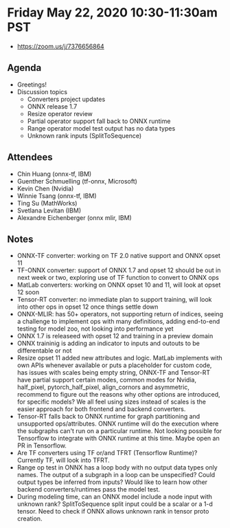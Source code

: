 <!--- SPDX-License-Identifier: Apache-2.0 -->

# Friday May 22, 2020 10:30-11:30am PST
* https://zoom.us/j/7376656864

## Agenda
* Greetings!
* Discussion topics
    * Converters project updates
    * ONNX release 1.7
    * Resize operator review
    * Partial operator support fall back to ONNX runtime
    * Range operator model test output has no data types
    * Unknown rank inputs (SplitToSequence)


## Attendees
* Chin Huang (onnx-tf, IBM)
* Guenther Schmuelling (tf-onnx, Microsoft)
* Kevin Chen (Nvidia)
* Winnie Tsang (onnx-tf, IBM)
* Ting Su (MathWorks)
* Svetlana Levitan (IBM)
* Alexandre Eichenberger (onnx mlir, IBM)

## Notes
* ONNX-TF converter: working on TF 2.0 native support and ONNX opset 11
* TF-ONNX converter: support of ONNX 1.7 and opset 12 should be out in next week or two, exploring use of TF function to convert to ONNX ops
* MatLab converters: working on ONNX opset 10 and 11, will look at opset 12 soon
* Tensor-RT converter: no immediate plan to support training, will look into other ops in opset 12 once things settle down
* ONNX-MLIR: has 50+ operators, not supporting return of indices, seeing a challenge to implement ops with many definitions, adding end-to-end testing for model zoo, not looking into performance yet
* ONNX 1.7 is releaseed with opset 12 and training in a preview domain
* ONNX traininig is adding an indicator to inputs and outouts to be differentable or not
* Resize opset 11 added new attributes and logic. MatLab implements with own APIs whenever available or puts a placeholder for custom code, has issues with scales being empty string, ONNX-TF and Tensor-RT have partial support certain modes, common modes for Nvidia, half_pixel, pytorch_half_pixel, align_cornors and asymmetric, recommend to figure out the reasons why other options are introduced, for specific models? We all feel using sizes instead of scales is the easier approach for both frontend and backend converters.
* Tensor-RT falls back to ONNX runtime for graph partitioning and unsupported ops/attributes. ONNX runtime will do the execution where the subgraphs can't run on a particular runtime. Not looking possible for Tensorflow to integrate with ONNX runtime at this time. Maybe open an PR in Tensorflow.
* Are TF converters using TF or/and TFRT (Tensorflow Runtime)? Currently TF, will look into TFRT.
* Range op test in ONNX has a loop body with no output data types only names. The output of a subgraph in a loop can be unspecified? Could output types be inferred from inputs? Would like to learn how other backend converters/runtimes pass the model test.
* During modeling time, can an ONNX model include a node input with unknown rank? SplitToSequence split input could be a scalar or a 1-d tensor. Need to check if ONNX allows unknown rank in tensor proto creation.
